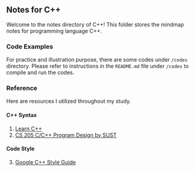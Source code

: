 ## Notes for C++
Welcome to the notes directory of C++! This folder stores the mindmap notes for programming language C++.

### Code Examples

For practice and illustration purpose, there are some codes under `/codes` directory. Please refer to instructions in the `README.md` file under `/codes` to compile and run the codes.

### Reference

Here are resources I utilized throughout my study.

#### C++ Syntax
1. [Learn C++](https://www.learncpp.com/)
2. [CS 205 C/C++ Program Design by SUST](https://github.com/ShiqiYu/CPP)

#### Code Style
3. [Google C++ Style Guide](https://google.github.io/styleguide/cppguide.html)
